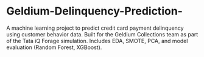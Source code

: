 # Geldium-Delinquency-Prediction-
A machine learning project to predict credit card payment delinquency using customer behavior data. Built for the Geldium Collections team as part of the Tata iQ Forage simulation. Includes EDA, SMOTE, PCA, and model evaluation (Random Forest, XGBoost).
